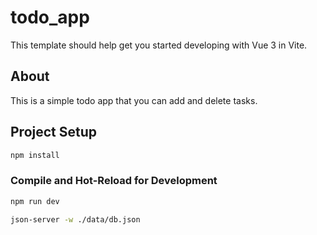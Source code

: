 # todo_app

This template should help get you started developing with Vue 3 in Vite.

## About

This is a simple todo app that you can add and delete tasks.

## Project Setup

```sh
npm install
```

### Compile and Hot-Reload for Development

```sh
npm run dev
```

```sh
json-server -w ./data/db.json
```
